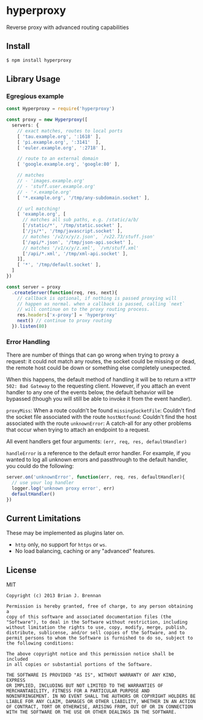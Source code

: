 # hyperproxy

Reverse proxy with advanced routing capabilities

## Install

```bash
$ npm install hyperproxy
```

## Library Usage

### Egregious example
```js
const Hyperproxy = require('hyperproxy')

const proxy = new Hyperproxy([
  servers: {
    // exact matches, routes to local ports
    [ 'tau.example.org', ':1618' ],
    [ 'pi.example.org', ':3141'  ],
    [ 'euler.example.org', ':2718' ],

    // route to an external domain
    [ 'google.example.org', 'google:80' ],

    // matches
    // - 'images.example.org'
    // - 'stuff.user.example.org'
    // - '⚡.example.org'
    [ '*.example.org', '/tmp/any-subdomain.socket' ],

    // url matching!
    [ 'example.org', [
      // matches all sub paths, e.g. /static/a/b/
      ['/static/*', '/tmp/static.socket' ],
      ['/js/*', '/tmp/javascript.socket' ],
      // matches '/v2/x/y/z.json', `/v22.73/stuff.json'
      ['/api/*.json', '/tmp/json-api.socket' ],
      // matches '/v1/x/y/z.xml', `/vπ/stuff.xml'
      ['/api/*.xml', '/tmp/xml-api.socket' ],
    ]],
    [ '*', '/tmp/default.socket' ],
  ]
})

const server = proxy
  .createServer(function(req, res, next){
    // callback is optional, if nothing is passed proxying will
    // happen as normal. when a callback is passed, calling `next`
    // will continue on to the proxy routing process.
    res.headers['x-proxy'] = 'hyperproxy'
    next() // continue to proxy routing
  }).listen(80)
```

### Error Handling

There are number of things that can go wrong when trying to proxy a request: it could not match any routes, the socket could be missing or dead, the remote host could be down or something else completely unexpected.

When this happens, the default method of handling it will be to return a `HTTP 502: Bad Gateway` to the requesting client. However, if you attach an event handler to any one of the events below, the default behavior will be bypassed (though you will still be able to invoke it from the event handler).


`proxyMiss`: When a route couldn't be found
`missingSocketFile`: Couldn't find the socket file associated with the route
`hostNotfound`: Couldn't find the host associated with the route
`unknownError`: A catch-all for any other problems that occur when trying to attach an endpoint to a request.

All event handlers get four arguments: `(err, req, res, defaultHandler)`

`handleError` is a reference to the default error handler. For example, if you wanted to log all unknown errors and passthrough to the default handler, you could do the following:

```js
server.on('unknownError', function(err, req, res, defaultHandler){
  // use your log handler
  logger.log('unknown proxy error', err)
  defaultHandler()
})
```


## Current Limitations
These may be implemented as plugins later on.

* `http` only, no support for `https` or `ws`.
* No load balancing, caching or any "advanced" features.

## License

MIT

```
Copyright (c) 2013 Brian J. Brennan

Permission is hereby granted, free of charge, to any person obtaining a
copy of this software and associated documentation files (the
"Software"), to deal in the Software without restriction, including
without limitation the rights to use, copy, modify, merge, publish,
distribute, sublicense, and/or sell copies of the Software, and to
permit persons to whom the Software is furnished to do so, subject to
the following conditions:

The above copyright notice and this permission notice shall be included
in all copies or substantial portions of the Software.

THE SOFTWARE IS PROVIDED "AS IS", WITHOUT WARRANTY OF ANY KIND, EXPRESS
OR IMPLIED, INCLUDING BUT NOT LIMITED TO THE WARRANTIES OF
MERCHANTABILITY, FITNESS FOR A PARTICULAR PURPOSE AND
NONINFRINGEMENT. IN NO EVENT SHALL THE AUTHORS OR COPYRIGHT HOLDERS BE
LIABLE FOR ANY CLAIM, DAMAGES OR OTHER LIABILITY, WHETHER IN AN ACTION
OF CONTRACT, TORT OR OTHERWISE, ARISING FROM, OUT OF OR IN CONNECTION
WITH THE SOFTWARE OR THE USE OR OTHER DEALINGS IN THE SOFTWARE.
```